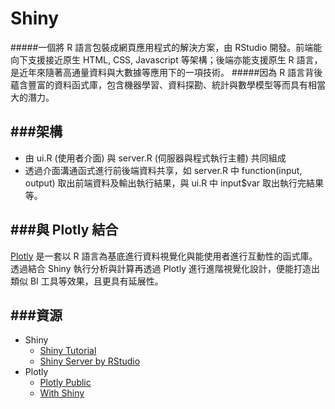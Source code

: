# Shiny

<script type="text/javascript" src="gitbook/app.js"></script>
<script type="text/javascript" src="js/general.js"></script>

#####一個將 R 語言包裝成網頁應用程式的解決方案，由 RStudio 開發。前端能向下支援接近原生 HTML, CSS, Javascript 等架構；後端亦能支援原生 R 語言，是近年來隨著高通量資料與大數據等應用下的一項技術。
#####因為 R 語言背後蘊含豐富的資料函式庫，包含機器學習、資料探勘、統計與數學模型等而具有相當大的潛力。

###架構
---
* 由 ui.R (使用者介面) 與 server.R (伺服器與程式執行主體) 共同組成
* 透過介面溝通函式進行前後端資料共享，如 server.R 中 function(input, output) 取出前端資料及輸出執行結果，與 ui.R 中 input$var 取出執行完結果等。

###與 Plotly 結合
---
[Plotly](https://plot.ly/) 是一套以 R 語言為基底進行資料視覺化與能使用者進行互動性的函式庫。透過結合 Shiny 執行分析與計算再透過 Plotly 進行進階視覺化設計，便能打造出類似 BI 工具等效果，且更具有延展性。

###資源
---
* Shiny
    * [Shiny Tutorial](http://shiny.rstudio.com/tutorial/)
    * [Shiny Server by RStudio](https://www.rstudio.com/products/shiny/shiny-server2/)
* Plotly
    * [Plotly Public](https://plot.ly/feed/)
    * [With Shiny](https://plot.ly/r/shiny-tutorial/)





